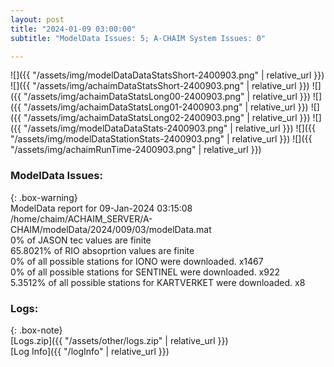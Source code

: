 ```yaml
---
layout: post
title: "2024-01-09 03:00:00"
subtitle: "ModelData Issues: 5; A-CHAIM System Issues: 0"

---
```


![]({{ "/assets/img/modelDataDataStatsShort-2400903.png" | relative_url }})
![]({{ "/assets/img/achaimDataStatsShort-2400903.png" | relative_url }})
![]({{ "/assets/img/achaimDataStatsLong00-2400903.png" | relative_url }})
![]({{ "/assets/img/achaimDataStatsLong01-2400903.png" | relative_url }})
![]({{ "/assets/img/achaimDataStatsLong02-2400903.png" | relative_url }})
![]({{ "/assets/img/modelDataDataStats-2400903.png" | relative_url }})
![]({{ "/assets/img/modelDataStationStats-2400903.png" | relative_url }})
![]({{ "/assets/img/achaimRunTime-2400903.png" | relative_url }})


### ModelData Issues:  
  
{: .box-warning}  
 ModelData report for 09-Jan-2024 03:15:08   
 /home/chaim/ACHAIM_SERVER/A-CHAIM/modelData/2024/009/03/modelData.mat   
 0% of JASON tec values are finite   
 65.8021% of RIO absoprtion values are finite   
 0% of all possible stations for IONO were downloaded. x1467   
 0% of all possible stations for SENTINEL were downloaded. x922   
 5.3512% of all possible stations for KARTVERKET were downloaded. x8   
  


### Logs:  
  
{: .box-note}  
[Logs.zip]({{ "/assets/other/logs.zip" | relative_url }})  
[Log Info]({{ "/logInfo" | relative_url }})  
